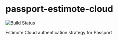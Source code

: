 # passport-estimote-cloud

[![Build Status](https://travis-ci.org/octoblu/passport-estimote-cloud.svg)](https://travis-ci.org/octoblu/passport-estimote-cloud)

Estimote Cloud authentication strategy for Passport

